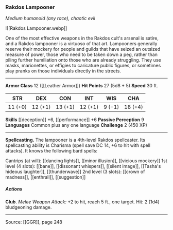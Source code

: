 ### Rakdos Lampooner
_Medium humanoid (any race), chaotic evil_

![[Rakdos Lampooner.webp]]

One of the most effective weapons in the Rakdos cult's arsenal is satire, and a Rakdos lampooner is a virtuoso of that art. Lampooners generally reserve their mockery for people and guilds that have seized an outsized measure of power, those who need to be taken down a peg, rather than piling further humiliation onto those who are already struggling. They use masks, marionettes, or effigies to caricature public figures, or sometimes play pranks on those individuals directly in the streets.






---

**Armor Class** 12 ([[Leather Armor]])
**Hit Points** 27 (5d8 + 5)
**Speed** 30 ft.

| STR     | DEX     | CON     | INT     | WIS     | CHA     |
|---------|---------|---------|---------|---------|---------|
| 11 (+0) | 12 (+1) | 13 (+1) | 12 (+1) | 9 (-1) | 18 (+4) |

**Skills** [[deception]] +6, [[performance]] +6
**Passive Perception** 9
**Languages** Common plus any one language
**Challenge** 2 (450 XP)

---

**Spellcasting.** The lampooner is a 4th-level Rakdos spellcaster. Its spellcasting ability is Charisma (spell save DC 14, +6 to hit with spell attacks). It knows the following bard spells:

Cantrips (at will): [[dancing lights]], [[minor illusion]], [[vicious mockery]]
1st level (4 slots): [[bane]], [[dissonant whispers]], [[silent image]], [[Tasha's hideous laughter]], [[thunderwave]]
2nd level (3 slots): [[crown of madness]], [[enthrall]], [[suggestion]]

##### Actions
**Club**. _Melee Weapon Attack:_ +2 to hit, reach 5 ft., one target. Hit: 2 (1d4) bludgeoning damage.


---

Source: [[GGR]], page 248